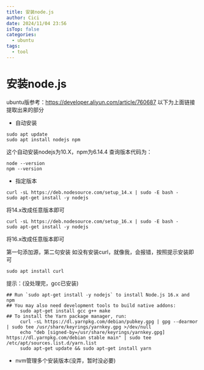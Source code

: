 ```yaml
---
title: 安装node.js
author: Cici
date: 2024/11/04 23:56
isTop: false
categories:
  - ubuntu
tags:
  - tool
---
```


# 安装node.js

ubuntu版参考：https://developer.aliyun.com/article/760687
以下为上面链接提取出来的部分
- 自动安装
```shell
sudo apt update
sudo apt install nodejs npm
```
这个自动安装nodejs为10.X，npm为6.14.4
查询版本代码为：
```
node --version
npm --version
```
- 指定版本
```
curl -sL https://deb.nodesource.com/setup_14.x | sudo -E bash -
sudo apt-get install -y nodejs
```
将14.x改成任意版本即可
```shell
curl -sL https://deb.nodesource.com/setup_16.x | sudo -E bash -
sudo apt-get install -y nodejs
```
将16.x改成任意版本即可

第一句添加源，第二句安装
如没有安装curl，就像我，会报错，按照提示安装即可
```
sudo apt install curl
```

提示：(没处理完，gcc已安装)
```
## Run `sudo apt-get install -y nodejs` to install Node.js 16.x and npm
## You may also need development tools to build native addons:
     sudo apt-get install gcc g++ make
## To install the Yarn package manager, run:
     curl -sL https://dl.yarnpkg.com/debian/pubkey.gpg | gpg --dearmor | sudo tee /usr/share/keyrings/yarnkey.gpg >/dev/null
     echo "deb [signed-by=/usr/share/keyrings/yarnkey.gpg] https://dl.yarnpkg.com/debian stable main" | sudo tee /etc/apt/sources.list.d/yarn.list
     sudo apt-get update && sudo apt-get install yarn
```
- nvm管理多个安装版本(没弄，暂时没必要)